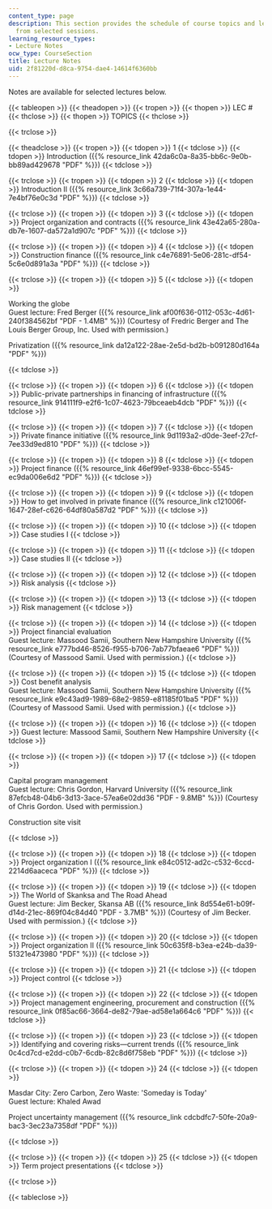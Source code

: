 ```yaml
---
content_type: page
description: This section provides the schedule of course topics and lecture notes
  from selected sessions.
learning_resource_types:
- Lecture Notes
ocw_type: CourseSection
title: Lecture Notes
uid: 2f81220d-d8ca-9754-dae4-14614f6360bb
---
```


Notes are available for selected lectures below.

{{< tableopen >}}
{{< theadopen >}}
{{< tropen >}}
{{< thopen >}}
LEC #
{{< thclose >}}
{{< thopen >}}
TOPICS
{{< thclose >}}

{{< trclose >}}

{{< theadclose >}}
{{< tropen >}}
{{< tdopen >}}
1
{{< tdclose >}}
{{< tdopen >}}
Introduction ({{% resource_link 42da6c0a-8a35-bb6c-9e0b-bb89ad429678 "PDF" %}})
{{< tdclose >}}

{{< trclose >}}
{{< tropen >}}
{{< tdopen >}}
2
{{< tdclose >}}
{{< tdopen >}}
Introduction II ({{% resource_link 3c66a739-71f4-307a-1e44-7e4bf76e0c3d "PDF" %}})
{{< tdclose >}}

{{< trclose >}}
{{< tropen >}}
{{< tdopen >}}
3
{{< tdclose >}}
{{< tdopen >}}
Project organization and contracts ({{% resource_link 43e42a65-280a-db7e-1607-da572a1d907c "PDF" %}})
{{< tdclose >}}

{{< trclose >}}
{{< tropen >}}
{{< tdopen >}}
4
{{< tdclose >}}
{{< tdopen >}}
Construction finance ({{% resource_link c4e76891-5e06-281c-df54-5c6e0d891a3a "PDF" %}})
{{< tdclose >}}

{{< trclose >}}
{{< tropen >}}
{{< tdopen >}}
5
{{< tdclose >}}
{{< tdopen >}}


Working the globe  
Guest lecture: Fred Berger ({{% resource_link af00f636-0112-053c-4d61-240f384562bf "PDF - 1.4MB" %}}) (Courtesy of Fredric Berger and The Louis Berger Group, Inc. Used with permission.)

Privatization ({{% resource_link da12a122-28ae-2e5d-bd2b-b091280d164a "PDF" %}})


{{< tdclose >}}

{{< trclose >}}
{{< tropen >}}
{{< tdopen >}}
6
{{< tdclose >}}
{{< tdopen >}}
Public-private partnerships in financing of infrastructure ({{% resource_link 914111f9-e2f6-1c07-4623-79bceaeb4dcb "PDF" %}})
{{< tdclose >}}

{{< trclose >}}
{{< tropen >}}
{{< tdopen >}}
7
{{< tdclose >}}
{{< tdopen >}}
Private finance initiative ({{% resource_link 9d1193a2-d0de-3eef-27cf-7ee33d9ed810 "PDF" %}})
{{< tdclose >}}

{{< trclose >}}
{{< tropen >}}
{{< tdopen >}}
8
{{< tdclose >}}
{{< tdopen >}}
Project finance ({{% resource_link 46ef99ef-9338-6bcc-5545-ec9da006e6d2 "PDF" %}})
{{< tdclose >}}

{{< trclose >}}
{{< tropen >}}
{{< tdopen >}}
9
{{< tdclose >}}
{{< tdopen >}}
How to get involved in private finance ({{% resource_link c121006f-1647-28ef-c626-64df80a587d2 "PDF" %}})
{{< tdclose >}}

{{< trclose >}}
{{< tropen >}}
{{< tdopen >}}
10
{{< tdclose >}}
{{< tdopen >}}
Case studies I
{{< tdclose >}}

{{< trclose >}}
{{< tropen >}}
{{< tdopen >}}
11
{{< tdclose >}}
{{< tdopen >}}
Case studies II
{{< tdclose >}}

{{< trclose >}}
{{< tropen >}}
{{< tdopen >}}
12
{{< tdclose >}}
{{< tdopen >}}
Risk analysis
{{< tdclose >}}

{{< trclose >}}
{{< tropen >}}
{{< tdopen >}}
13
{{< tdclose >}}
{{< tdopen >}}
Risk management
{{< tdclose >}}

{{< trclose >}}
{{< tropen >}}
{{< tdopen >}}
14
{{< tdclose >}}
{{< tdopen >}}
Project financial evaluation  
Guest lecture: Massood Samii, Southern New Hampshire University ({{% resource_link e777bd46-8526-f955-b706-7ab77bfaeae6 "PDF" %}}) (Courtesy of Massood Samii. Used with permission.)
{{< tdclose >}}

{{< trclose >}}
{{< tropen >}}
{{< tdopen >}}
15
{{< tdclose >}}
{{< tdopen >}}
Cost benefit analysis  
Guest lecture: Massood Samii, Southern New Hampshire University ({{% resource_link e9c43ad9-1989-68e2-9859-e81185f01ba5 "PDF" %}}) (Courtesy of Massood Samii. Used with permission.)
{{< tdclose >}}

{{< trclose >}}
{{< tropen >}}
{{< tdopen >}}
16
{{< tdclose >}}
{{< tdopen >}}
Guest lecture: Massood Samii, Southern New Hampshire University
{{< tdclose >}}

{{< trclose >}}
{{< tropen >}}
{{< tdopen >}}
17
{{< tdclose >}}
{{< tdopen >}}


Capital program management  
Guest lecture: Chris Gordon, Harvard University ({{% resource_link 87efcb48-04b6-3d13-3ace-57ea6e02dd36 "PDF - 9.8MB" %}}) (Courtesy of Chris Gordon. Used with permission.)

Construction site visit


{{< tdclose >}}

{{< trclose >}}
{{< tropen >}}
{{< tdopen >}}
18
{{< tdclose >}}
{{< tdopen >}}
Project organization I ({{% resource_link e84c0512-ad2c-c532-6ccd-2214d6aaceca "PDF" %}})
{{< tdclose >}}

{{< trclose >}}
{{< tropen >}}
{{< tdopen >}}
19
{{< tdclose >}}
{{< tdopen >}}
The World of Skanksa and The Road Ahead  
Guest lecture: Jim Becker, Skansa AB ({{% resource_link 8d554e61-b09f-d14d-21ec-869f04c84d40 "PDF - 3.7MB" %}}) (Courtesy of Jim Becker. Used with permission.)
{{< tdclose >}}

{{< trclose >}}
{{< tropen >}}
{{< tdopen >}}
20
{{< tdclose >}}
{{< tdopen >}}
Project organization II ({{% resource_link 50c635f8-b3ea-e24b-da39-51321e473980 "PDF" %}})
{{< tdclose >}}

{{< trclose >}}
{{< tropen >}}
{{< tdopen >}}
21
{{< tdclose >}}
{{< tdopen >}}
Project control
{{< tdclose >}}

{{< trclose >}}
{{< tropen >}}
{{< tdopen >}}
22
{{< tdclose >}}
{{< tdopen >}}
Project management engineering, procurement and construction ({{% resource_link 0f85ac66-3664-de82-79ae-ad58e1a664c6 "PDF" %}})
{{< tdclose >}}

{{< trclose >}}
{{< tropen >}}
{{< tdopen >}}
23
{{< tdclose >}}
{{< tdopen >}}
Identifying and covering risks—current trends ({{% resource_link 0c4cd7cd-e2dd-c0b7-6cdb-82c8d6f758eb "PDF" %}})
{{< tdclose >}}

{{< trclose >}}
{{< tropen >}}
{{< tdopen >}}
24
{{< tdclose >}}
{{< tdopen >}}


Masdar City: Zero Carbon, Zero Waste: 'Someday is Today'  
Guest lecture: Khaled Awad

Project uncertainty management ({{% resource_link cdcbdfc7-50fe-20a9-bac3-3ec23a7358df "PDF" %}})


{{< tdclose >}}

{{< trclose >}}
{{< tropen >}}
{{< tdopen >}}
25
{{< tdclose >}}
{{< tdopen >}}
Term project presentations
{{< tdclose >}}

{{< trclose >}}

{{< tableclose >}}